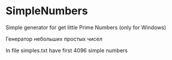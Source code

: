 # SimpleNumbers
Simple generator for get little Prime Numbers (only for Windows)

Генератор небольших простых чисел


In file simples.txt have first 4096 simple numbers
